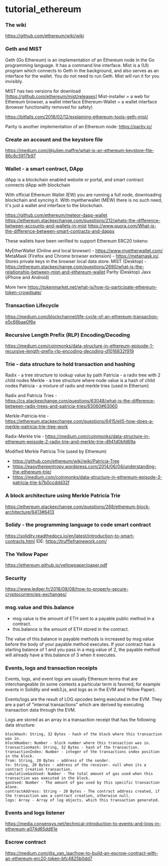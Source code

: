 # tutorial_ethereum

### The wiki
https://github.com/ethereum/wiki/wiki

### Geth and MIST
Geth (Go Ethereum) is an implementation of an Ethereum node in the Go programming language. It has a command line interface.
Mist is a (UI) program which connects to Geth in the background, and also serves as an interface for the wallet. You do not need to run Geth. Mist will run it for you invisibly.

MIST has two versions for download [https://github.com/ethereum/mist/releases]
Mist-installer = a web for Ethereum browser, a wallet interface
Ethereum-Wallet = a wallet interface (browser functionality removed for safety)

https://bitfalls.com/2018/02/12/explaining-ethereum-tools-geth-mist/

Parity is another implementation of an Ethereum node: https://parity.io/

### Create an account and the keystore file
https://medium.com/@julien.maffre/what-is-an-ethereum-keystore-file-86c8c5917b97

### Wallet - a smart contract, DApp

dApp is a blockchain enabled website or portal, and smart contract connects dApp with blockchain

With official Ethereum Wallet (EW) you are running a full node, downloading blockchain and syncing it. With myetherwallet (MEW) there is no such need, it's just a wallet and interface to the blockchain.

https://github.com/ethereum/meteor-dapp-wallet
https://ethereum.stackexchange.com/questions/212/whats-the-difference-between-accounts-and-wallets-in-mist
https://www.quora.com/What-is-the-difference-between-smart-contracts-and-dapps

These wallets have been verified to support Ethereum ERC20 tokens:

MyEtherWallet (Online and local browser) - https://www.myetherwallet.com/
MetaMask (Firefox and Chrome browser extension) - https://metamask.io/. Stores private keys in the browser local data store.
MIST (Desktop) - https://ethereum.stackexchange.com/questions/2690/what-is-the-relationship-between-mist-and-ethereum-wallet
Parity (Desktop) 
Jaxx (iPhone and Android)

More here https://tokenmarket.net/what-is/how-to-participate-ethereum-token-crowdsale/


### Transaction Lifecycle
https://medium.com/blockchannel/life-cycle-of-an-ethereum-transaction-e5c66bae0f6e

### Recursive Length Prefix (RLP) Encoding/Decoding
https://medium.com/coinmonks/data-structure-in-ethereum-episode-1-recursive-length-prefix-rlp-encoding-decoding-d1016832f919

### Trie - data structure to hold transaction and hashing

Radix - a tree structure to lookup value by path
Patricia - a radix tree with 2 child nodes
Merkle - a tree structure where node value is a hash of child nodes
Patricia - a mixture of radix and merkle tries (used in Etherium)

Radix and Patricia Tries - https://cs.stackexchange.com/questions/63048/what-is-the-difference-between-radix-trees-and-patricia-tries/63060#63060

Merkle-Patricia-trie - https://ethereum.stackexchange.com/questions/6415/eli5-how-does-a-merkle-patricia-trie-tree-work

Radix-Merkle trie - https://medium.com/coinmonks/data-structure-in-ethereum-episode-2-radix-trie-and-merkle-trie-d941d0bfd69a

Modified Merkle Patricia Trie (used by Ethereum) 
- https://github.com/ethereum/wiki/wiki/Patricia-Tree
- https://easythereentropy.wordpress.com/2014/06/04/understanding-the-ethereum-trie/
- https://medium.com/coinmonks/data-structure-in-ethereum-episode-3-patricia-trie-b7b0ccddd32f

### A block architecture using Merkle Patricia Trie

https://ethereum.stackexchange.com/questions/268/ethereum-block-architecture/6413#6413

### Solidy - the programming language to code smart contract
https://solidity.readthedocs.io/en/latest/introduction-to-smart-contracts.html
IDE: https://truffleframework.com/


### The Yellow Paper
https://ethereum.github.io/yellowpaper/paper.pdf

### Security
https://www.ledger.fr/2016/08/08/how-to-properly-secure-cryptocurrencies-exchanges/

### msg.value and this.balance
- msg.value is the amount of ETH sent to a payable public method in a contract.
- this.balance is the amount of ETH stored in the contract.

The value of this.balance in payable methods is increased by msg.value before the body of your payable method executes. If your contract has a starting balance of 1 and you pass in a msg.value of 2, the payable method will already have a this.balance of 3 when it executes.

### Events, logs and transaction receipts
Events, logs, and event logs are usually Ethereum terms that are interchangeable (in some contexts a particular term is favored, for example events in Solidity and web3.js, and logs as in the EVM and Yellow Paper).

Events/logs are the result of LOG opcodes being executed in the EVM. They are a part of "internal transactions" which are derived by executing transaction data through the EVM.

Logs are stored as an array in a transaction receipt that has the following data structure:

```
blockHash: String, 32 Bytes - hash of the block where this transaction was in.
blockNumber: Number - block number where this transaction was in.
transactionHash: String, 32 Bytes - hash of the transaction.
transactionIndex: Number - integer of the transactions index position in the block.
from: String, 20 Bytes - address of the sender.
to: String, 20 Bytes - address of the receiver. null when its a contract creation transaction.
cumulativeGasUsed: Number - The total amount of gas used when this transaction was executed in the block.
gasUsed: Number - The amount of gas used by this specific transaction alone.
contractAddress: String - 20 Bytes - The contract address created, if the transaction was a contract creation, otherwise null.
logs: Array - Array of log objects, which this transaction generated.
```

### Events and logs listener
https://media.consensys.net/technical-introduction-to-events-and-logs-in-ethereum-a074d65dd61e

### Escrow contract
https://medium.com/@s_van_laar/how-to-build-an-escrow-contract-with-an-ethereum-erc20-token-bfc4825b0dd7
